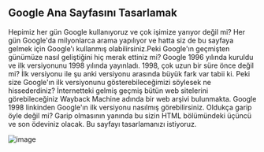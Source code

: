 ## Google Ana Sayfasını Tasarlamak
   Hepimiz her gün Google kullanıyoruz ve çok işimize yarıyor değil mi? Her gün Google'da milyonlarca arama yapılıyor ve hatta siz de bu sayfaya 
gelmek için Google'ı kullanmış olabilirsiniz.Peki Google'ın geçmişten günümüze nasıl geliştiğini hiç merak ettiniz mi?
   Google 1996 yılında kuruldu ve ilk versiyonunu 1998 yılında yayınladı. 1998, çok uzun bir süre önce değil mi? İlk versiyonu ile şu anki versiyonu arasında büyük fark var
tabii ki. Peki size Google'ın ilk versiyonunu gösterebileceğimizi söylesek ne hissederdiniz?
   İnternetteki gelmiş geçmiş bütün web sitelerini görebileceğiniz Wayback Machine adında bir web arşivi bulunmakta. Google 1998 linkinden Google'ın ilk versiyonu nasılmış
görebilirsiniz. Oldukça garip öyle değil mi? Garip olmasının yanında bu sizin HTML bölümündeki üçüncü ve son ödeviniz olacak. Bu sayfayı tasarlamanızı istiyoruz.

![image](https://user-images.githubusercontent.com/60337657/150696285-5527a324-47fd-43a6-9d13-6ff2015e517c.png)

